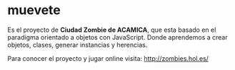 # muevete
Es el proyecto de **Ciudad Zombie de ACAMICA**, que esta basado en el paradigma orientado a objetos con JavaScript.
Donde aprendemos a crear objetos, clases, generar instancias y herencias.

Para conocer el proyecto y jugar online visita: 
http://zombies.hol.es/
